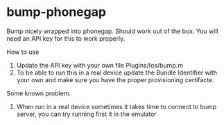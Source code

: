 bump-phonegap
=============

Bump nicely wrapped into phonegap.  Should work out of the box.  You will need an API key for this to work properly.


How to use

1. Update the API key with your own  file Plugins/Ios/bump.m
3. To be able to run this in a real device update the Bundle Identifier with your own and make sure you have the proper provisioning certifacte.



Some known problem. 

1. When run in a real device sometimes it takes time to connect to bump server, you can try running first it in the emulator

